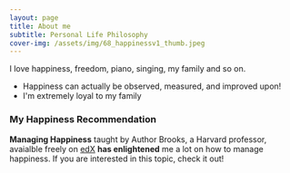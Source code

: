 ```yaml
---
layout: page
title: About me
subtitle: Personal Life Philosophy
cover-img: /assets/img/68_happinessv1_thumb.jpeg
---
```


I love happiness, freedom, piano, singing, my family and so on. 

- Happiness can actually be observed, measured, and improved upon!
- I'm extremely loyal to my family



### My Happiness Recommendation
**Managing Happiness** taught by Author Brooks, a Harvard professor, avaialble freely on [edX](https://www.edx.org/course/managing-happiness) **has enlightened** me a lot on how to manage happiness. If you are interested in this topic, check it out!
